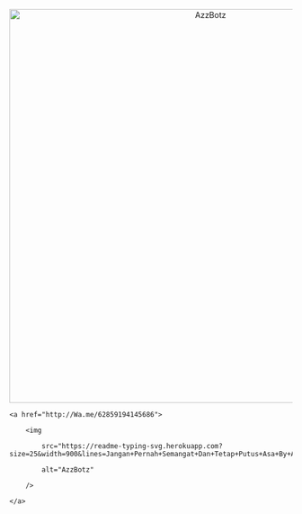 <p align="center">

<img src="https://media.tenor.com/images/e15cb1453a09e25bab41116d930329bf/tenor.gif" alt="AzzBotz" width="700"/>

<p align="center">

    <a href="http://Wa.me/62859194145686">

        <img

            src="https://readme-typing-svg.herokuapp.com?size=25&width=900&lines=Jangan+Pernah+Semangat+Dan+Tetap+Putus+Asa+By+Al+Affandi+🔥"

            alt="AzzBotz"

        />

    </a>

</p>
